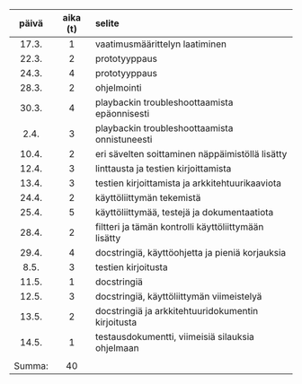 |  päivä  | aika (t) | selite |
| :-----: | :------: | :------|
| 17.3.   | 1        | vaatimusmäärittelyn laatiminen |
| 22.3.   | 2        | prototyyppaus |
| 24.3.   | 4        | prototyyppaus |
| 28.3.   | 2        | ohjelmointi   |
| 30.3.   | 4        | playbackin troubleshoottaamista epäonnisesti |
| 2.4.    | 3        | playbackin troubleshoottaamista onnistuneesti |
| 10.4.   | 2        | eri sävelten soittaminen näppäimistöllä lisätty |
| 12.4.   | 3        | linttausta ja testien kirjoittamista |
| 13.4.   | 3        | testien kirjoittamista ja arkkitehtuurikaaviota |
| 24.4.   | 2        | käyttöliittymän tekemistä |
| 25.4.   | 5        | käyttöliittymää, testejä ja dokumentaatiota |
| 28.4.   | 2        | filtteri ja tämän kontrolli käyttöliittymään lisätty |
| 29.4.   | 4        | docstringiä, käyttöohjetta ja pieniä korjauksia |
| 8.5.    | 3        | testien kirjoitusta |
| 11.5.   | 1        | docstringiä |
| 12.5.   | 3        | docstringiä, käyttöliittymän viimeistelyä |
| 13.5.   | 2        | docstringiä ja arkkitehtuuridokumentin kirjoitusta |
| 14.5.   | 1        | testausdokumentti, viimeisiä silauksia ohjelmaan |
|         |          |        |
| Summa:  | 40       |        |

